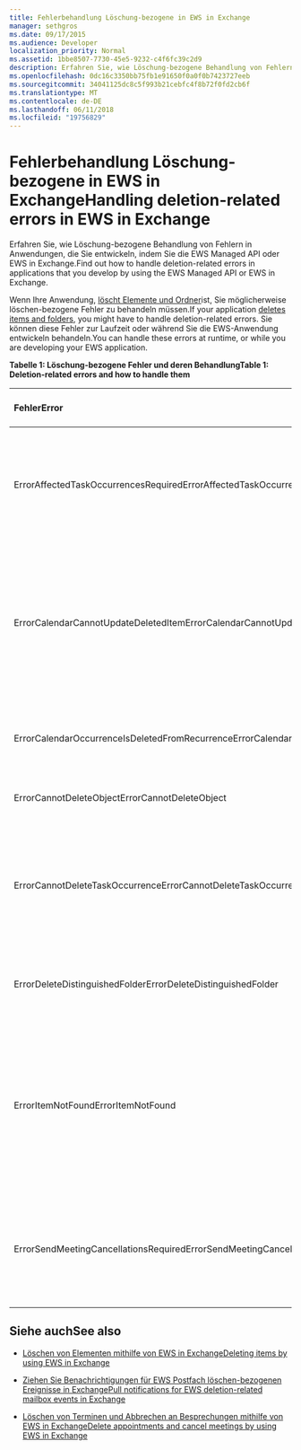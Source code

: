 ```yaml
---
title: Fehlerbehandlung Löschung-bezogene in EWS in Exchange
manager: sethgros
ms.date: 09/17/2015
ms.audience: Developer
localization_priority: Normal
ms.assetid: 1bbe8507-7730-45e5-9232-c4f6fc39c2d9
description: Erfahren Sie, wie Löschung-bezogene Behandlung von Fehlern in Anwendungen, die Sie entwickeln, indem Sie die EWS Managed API oder EWS in Exchange.
ms.openlocfilehash: 0dc16c3350bb75fb1e91650f0a0f0b7423727eeb
ms.sourcegitcommit: 34041125dc8c5f993b21cebfc4f8b72f0fd2cb6f
ms.translationtype: MT
ms.contentlocale: de-DE
ms.lasthandoff: 06/11/2018
ms.locfileid: "19756829"
---
```

# <a name="handling-deletion-related-errors-in-ews-in-exchange"></a><span data-ttu-id="56448-103">Fehlerbehandlung Löschung-bezogene in EWS in Exchange</span><span class="sxs-lookup"><span data-stu-id="56448-103">Handling deletion-related errors in EWS in Exchange</span></span>

<span data-ttu-id="56448-104">Erfahren Sie, wie Löschung-bezogene Behandlung von Fehlern in Anwendungen, die Sie entwickeln, indem Sie die EWS Managed API oder EWS in Exchange.</span><span class="sxs-lookup"><span data-stu-id="56448-104">Find out how to handle deletion-related errors in applications that you develop by using the EWS Managed API or EWS in Exchange.</span></span>
  
<span data-ttu-id="56448-105">Wenn Ihre Anwendung, [löscht Elemente und Ordner](deleting-items-by-using-ews-in-exchange.md)ist, Sie möglicherweise löschen-bezogene Fehler zu behandeln müssen.</span><span class="sxs-lookup"><span data-stu-id="56448-105">If your application [deletes items and folders](deleting-items-by-using-ews-in-exchange.md), you might have to handle deletion-related errors.</span></span> <span data-ttu-id="56448-106">Sie können diese Fehler zur Laufzeit oder während Sie die EWS-Anwendung entwickeln behandeln.</span><span class="sxs-lookup"><span data-stu-id="56448-106">You can handle these errors at runtime, or while you are developing your EWS application.</span></span>
  
<span data-ttu-id="56448-107">**Tabelle 1: Löschung-bezogene Fehler und deren Behandlung**</span><span class="sxs-lookup"><span data-stu-id="56448-107">**Table 1: Deletion-related errors and how to handle them**</span></span>

|<span data-ttu-id="56448-108">**Fehler**</span><span class="sxs-lookup"><span data-stu-id="56448-108">**Error**</span></span>|<span data-ttu-id="56448-109">**Tritt auf, wenn Sie versuchen...**</span><span class="sxs-lookup"><span data-stu-id="56448-109">**Occurs when you try to…**</span></span>|<span data-ttu-id="56448-110">**Behandeln von...**</span><span class="sxs-lookup"><span data-stu-id="56448-110">**Handle it by…**</span></span>|
|:-----|:-----|:-----|
|<span data-ttu-id="56448-111">ErrorAffectedTaskOccurrencesRequired</span><span class="sxs-lookup"><span data-stu-id="56448-111">ErrorAffectedTaskOccurrencesRequired</span></span>  <br/> |<span data-ttu-id="56448-112">Löschen Sie eine Instanz einer Aufgabenserie und die **AffectedTaskOccurrence** -Eigenschaft nicht festgelegt ist.</span><span class="sxs-lookup"><span data-stu-id="56448-112">Delete an instance of a recurring task, and the **AffectedTaskOccurrence** property is not set.</span></span>  <br/> |<span data-ttu-id="56448-113">Festlegen der **AffectedTaskOccurrence** -Eigenschaft, und wiederholen den Löschvorgang.</span><span class="sxs-lookup"><span data-stu-id="56448-113">Setting the **AffectedTaskOccurrence** property, and retrying the deletion.</span></span>  <br/> |
|<span data-ttu-id="56448-114">ErrorCalendarCannotUpdateDeletedItem</span><span class="sxs-lookup"><span data-stu-id="56448-114">ErrorCalendarCannotUpdateDeletedItem</span></span>  <br/> |<span data-ttu-id="56448-115">Ein Kalenderelement befindet sich im Ordner "Gelöschte Elemente", wenn das Update führen würde, senden Sie eine besprechungseinladung an die Teilnehmer zu aktualisieren.</span><span class="sxs-lookup"><span data-stu-id="56448-115">Update a calendar item located in the Deleted Items folder when the update would result in sending a meeting invite to attendees.</span></span>  <br/> |<span data-ttu-id="56448-116">Das Update stornieren oder das Kalenderelement zurück auf den Standardordner Kalender verschieben, und aktualisieren das Kalenderelement.</span><span class="sxs-lookup"><span data-stu-id="56448-116">Canceling the update or moving the calendar item back to the default Calendar folder and updating the calendar item.</span></span>  <br/> |
|<span data-ttu-id="56448-117">ErrorCalendarOccurrenceIsDeletedFromRecurrence</span><span class="sxs-lookup"><span data-stu-id="56448-117">ErrorCalendarOccurrenceIsDeletedFromRecurrence</span></span>  <br/> |<span data-ttu-id="56448-118">Verweisen auf eine gelöschte Vorkommen einer Terminserie.</span><span class="sxs-lookup"><span data-stu-id="56448-118">Reference a deleted occurrence of a recurring appointment.</span></span>  <br/> |<span data-ttu-id="56448-119">Entfernen einen Verweis auf eine gelöschte vorkommen.</span><span class="sxs-lookup"><span data-stu-id="56448-119">Removing a reference to a deleted occurrence.</span></span>  <br/> |
|<span data-ttu-id="56448-120">ErrorCannotDeleteObject</span><span class="sxs-lookup"><span data-stu-id="56448-120">ErrorCannotDeleteObject</span></span>  <br/> |<span data-ttu-id="56448-121">Löschen eines Elements, das gelöscht werden kann.</span><span class="sxs-lookup"><span data-stu-id="56448-121">Delete an item that cannot be deleted.</span></span>  <br/> |<span data-ttu-id="56448-122">Beenden von Versuche zum Löschen des Elements.</span><span class="sxs-lookup"><span data-stu-id="56448-122">Quitting attempts to delete the item.</span></span>  <br/> |
|<span data-ttu-id="56448-123">ErrorCannotDeleteTaskOccurrence</span><span class="sxs-lookup"><span data-stu-id="56448-123">ErrorCannotDeleteTaskOccurrence</span></span>  <br/> |<span data-ttu-id="56448-124">Löschen Sie einer Vorkommen eines einmaligen Vorgangs oder das letzte Vorkommen einer wiederkehrenden Aufgabe.</span><span class="sxs-lookup"><span data-stu-id="56448-124">Delete an occurrence of a nonrecurring task or delete the last occurrence of a recurring task.</span></span>  <br/> |<span data-ttu-id="56448-125">Wenn Sie eine einmalige Aufgabe oder Beenden von versucht, das letzte Vorkommen einer wiederkehrenden Aufgabe zu löschen.</span><span class="sxs-lookup"><span data-stu-id="56448-125">Deleting a nonrecurring task or quitting attempts to delete the last occurrence of a recurring task.</span></span>  <br/> |
|<span data-ttu-id="56448-126">ErrorDeleteDistinguishedFolder</span><span class="sxs-lookup"><span data-stu-id="56448-126">ErrorDeleteDistinguishedFolder</span></span>  <br/> |<span data-ttu-id="56448-127">Löschen eines definierten Ordners an.</span><span class="sxs-lookup"><span data-stu-id="56448-127">Delete a distinguished folder.</span></span>  <br/> |<span data-ttu-id="56448-128">Gibt an, dass Standardordnern können nicht gelöscht werden.</span><span class="sxs-lookup"><span data-stu-id="56448-128">Indicating that default folders cannot be deleted.</span></span>  <br/> |
|<span data-ttu-id="56448-129">ErrorItemNotFound</span><span class="sxs-lookup"><span data-stu-id="56448-129">ErrorItemNotFound</span></span>  <br/> |<span data-ttu-id="56448-130">Zugriff auf eine endgültig gelöschte Elemente.</span><span class="sxs-lookup"><span data-stu-id="56448-130">Access a permanently deleted item.</span></span>  <br/> |<span data-ttu-id="56448-131">Entfernen von Verweisen auf ein Element aus, wenn es aus dem Speicher gelöscht wird.</span><span class="sxs-lookup"><span data-stu-id="56448-131">Removing references to an item when it is deleted from the store.</span></span> <span data-ttu-id="56448-132">Wenn ein Element wiederhergestellt wird, stellen Sie sicher, dass die erforderlichen Verweise an den Client wieder zu aktivieren.</span><span class="sxs-lookup"><span data-stu-id="56448-132">If an item is recovered, make sure that you reinstate required references to the client.</span></span>  <br/> |
|<span data-ttu-id="56448-133">ErrorSendMeetingCancellationsRequired</span><span class="sxs-lookup"><span data-stu-id="56448-133">ErrorSendMeetingCancellationsRequired</span></span>  <br/> |<span data-ttu-id="56448-134">Löschen Sie ein Kalenderelement ohne Angabe, ob Besprechungsabsagen gesendet werden sollen.</span><span class="sxs-lookup"><span data-stu-id="56448-134">Delete a calendar item without specifying whether meeting cancellations should be sent.</span></span>  <br/> |<span data-ttu-id="56448-135">Gibt an, dass Besprechungsabsagen soll oder nicht gesendet werden soll.</span><span class="sxs-lookup"><span data-stu-id="56448-135">Specifying that meeting cancellations should or should not be sent.</span></span>  <br/> |
   
## <a name="see-also"></a><span data-ttu-id="56448-136">Siehe auch</span><span class="sxs-lookup"><span data-stu-id="56448-136">See also</span></span>


- [<span data-ttu-id="56448-137">Löschen von Elementen mithilfe von EWS in Exchange</span><span class="sxs-lookup"><span data-stu-id="56448-137">Deleting items by using EWS in Exchange</span></span>](deleting-items-by-using-ews-in-exchange.md)
    
- [<span data-ttu-id="56448-138">Ziehen Sie Benachrichtigungen für EWS Postfach löschen-bezogenen Ereignisse in Exchange</span><span class="sxs-lookup"><span data-stu-id="56448-138">Pull notifications for EWS deletion-related mailbox events in Exchange</span></span>](pull-notifications-for-ews-deletion-related-mailbox-events-in-exchange.md)
    
- [<span data-ttu-id="56448-139">Löschen von Terminen und Abbrechen an Besprechungen mithilfe von EWS in Exchange</span><span class="sxs-lookup"><span data-stu-id="56448-139">Delete appointments and cancel meetings by using EWS in Exchange</span></span>](how-to-delete-appointments-and-cancel-meetings-by-using-ews-in-exchange.md)
    

